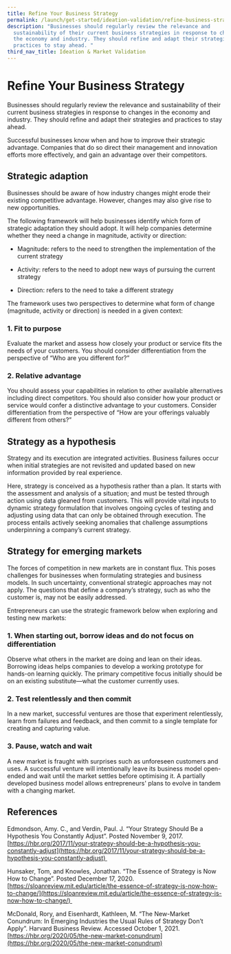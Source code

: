 ```yaml
---
title: Refine Your Business Strategy
permalink: /launch/get-started/ideation-validation/refine-business-strategy/
description: "Businesses should regularly review the relevance and
  sustainability of their current business strategies in response to changes in
  the economy and industry. They should refine and adapt their strategies and
  practices to stay ahead. "
third_nav_title: Ideation & Market Validation
---
```

# Refine Your Business Strategy 

Businesses should regularly review the relevance and sustainability of their current business strategies in response to changes in the economy and industry. They should refine and adapt their strategies and practices to stay ahead. 

Successful businesses know when and how to improve their strategic advantage. Companies that do so direct their management and innovation efforts more effectively, and gain an advantage over their competitors.  

## Strategic adaption  

Businesses should be aware of how industry changes might erode their existing competitive advantage. However, changes may also give rise to new opportunities.  

The following framework will help businesses identify which form of strategic adaptation they should adopt. It will help companies determine whether they need a change in magnitude, activity or direction: 

*   Magnitude: refers to the need to strengthen the implementation of the current strategy 
    
*   Activity: refers to the need to adopt new ways of pursuing the current strategy 
    
*   Direction: refers to the need to take a different strategy 
    

The framework uses two perspectives to determine what form of change (magnitude, activity or direction) is needed in a given context: 

### 1.  Fit to purpose 


Evaluate the market and assess how closely your product or service fits the needs of your customers. You should consider differentiation from the perspective of “Who are you different for?” 

### 2.  Relative advantage 


You should assess your capabilities in relation to other available alternatives including direct competitors. You should also consider how your product or service would confer a distinctive advantage to your customers. Consider differentiation from the perspective of “How are your offerings valuably different from others?” 

## Strategy as a hypothesis 

Strategy and its execution are integrated activities. Business failures occur when initial strategies are not revisited and updated based on new information provided by real experience.  

Here, strategy is conceived as a hypothesis rather than a plan. It starts with the assessment and analysis of a situation; and must be tested through action using data gleaned from customers. This will provide vital inputs to dynamic strategy formulation that involves ongoing cycles of testing and adjusting using data that can only be obtained through execution. The process entails actively seeking anomalies that challenge assumptions underpinning a company’s current strategy.    

## Strategy for emerging markets 

The forces of competition in new markets are in constant flux. This poses challenges for businesses when formulating strategies and business models. In such uncertainty, conventional strategic approaches may not apply. The questions that define a company’s strategy, such as who the customer is, may not be easily addressed.   

Entrepreneurs can use the strategic framework below when exploring and testing new markets:  

### 1.  When starting out, borrow ideas and do not focus on differentiation 


Observe what others in the market are doing and lean on their ideas. Borrowing ideas helps companies to develop a working prototype for hands-on learning quickly. The primary competitive focus initially should be on an existing substitute—what the customer currently uses.  

### 2.  Test relentlessly and then commit 


In a new market, successful ventures are those that experiment relentlessly, learn from failures and feedback, and then commit to a single template for creating and capturing value.  

### 3.  Pause, watch and wait 


A new market is fraught with surprises such as unforeseen customers and uses. A successful venture will intentionally leave its business model open-ended and wait until the market settles before optimising it. A partially developed business model allows entrepreneurs' plans to evolve in tandem with a changing market. 

## References 

Edmondson, Amy. C., and Verdin, Paul. J. “Your Strategy Should Be a Hypothesis You Constantly Adjust”. Posted November 9, 2017. [https://hbr.org/2017/11/your-strategy-should-be-a-hypothesis-you-constantly-adjust](https://hbr.org/2017/11/your-strategy-should-be-a-hypothesis-you-constantly-adjust) 

Hunsaker, Tom, and Knowles, Jonathan. “The Essence of Strategy is Now How to Change”. Posted December 17, 2020. [https://sloanreview.mit.edu/article/the-essence-of-strategy-is-now-how-to-change/](https://sloanreview.mit.edu/article/the-essence-of-strategy-is-now-how-to-change/) 

McDonald, Rory, and Eisenhardt, Kathleen, M. “The New-Market Conundrum: In Emerging Industries the Usual Rules of Strategy Don’t Apply”. Harvard Business Review. Accessed October 1, 2021. [https://hbr.org/2020/05/the-new-market-conundrum](https://hbr.org/2020/05/the-new-market-conundrum)